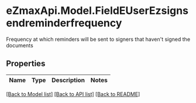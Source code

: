 # eZmaxApi.Model.FieldEUserEzsignsendreminderfrequency
Frequency at which reminders will be sent to signers that haven't signed the documents

## Properties

Name | Type | Description | Notes
------------ | ------------- | ------------- | -------------

[[Back to Model list]](../README.md#documentation-for-models) [[Back to API list]](../README.md#documentation-for-api-endpoints) [[Back to README]](../README.md)

